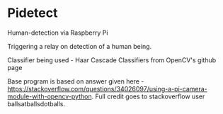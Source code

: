 # Pidetect
Human-detection via Raspberry Pi

Triggering a relay on detection of a human being.

Classifier being used - Haar Cascade Classifiers from OpenCV's github page

Base program is based on answer given here - https://stackoverflow.com/questions/34026097/using-a-pi-camera-module-with-opencv-python. Full credit goes to stackoverflow user ballsatballsdotballs.

